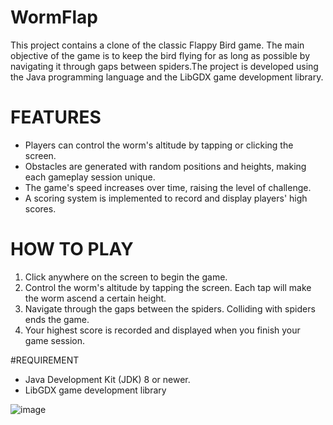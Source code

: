 # WormFlap
This project contains a clone of the classic Flappy Bird game. The main objective of the game is to keep the bird flying for as long as possible by navigating it through gaps between spiders.The project is developed using the Java programming language and the LibGDX game development library.

# FEATURES  
* Players can control the worm's altitude by tapping or clicking the screen.
* Obstacles are generated with random positions and heights, making each gameplay session unique.
* The game's speed increases over time, raising the level of challenge.
* A scoring system is implemented to record and display players' high scores.

# HOW TO PLAY 
1. Click anywhere on the screen to begin the game.
2. Control the worm's altitude by tapping the screen. Each tap will make the worm ascend a certain height.
3. Navigate through the gaps between the spiders. Colliding with spiders ends the game.
4. Your highest score is recorded and displayed when you finish your game session.

#REQUIREMENT
* Java Development Kit (JDK) 8 or newer.
* LibGDX game development library


![image](https://github.com/baharsakaa/WormFlap/assets/74603856/9e586596-1519-45e9-92f2-dff97ab6d0cc)
